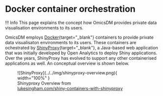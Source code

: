 # Docker container orchestration

!!! Info
    This page explains the concept how OmicsDM provides private data visualisation environments to its users.

OmicsDM employs [Docker](https://www.docker.com){target="_blank"} 
containers to provide private data visualisaton environments to its users.
These containers are ochestrated by [ShinyProxy](https://shinyproxy.io){target="_blank"}, 
a Java-based web application that was initially developed by Open Analytics to deploy Shiny applications. Over the years, ShinyProxy has evolved to support any other containerised applications as well. An conceptual overview is shown below.

<figure markdown>
   ![ShinyProxy](../../img/shinyproxy-overview.png){ width="100%" }
   <figcaption>
        Shinyproxy Overview from
        </br>
        <span>
            <a href="https://lukesingham.com/shiny-containers-with-shinyproxy">
                lukesingham.com/shiny-containers-with-shinyproxy
            </a>
        </span>
    </figcaption>
</figure>